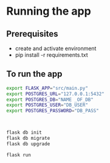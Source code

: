 # Running the app

## Prerequisites

- create and activate environment
- pip install -r requirements.txt

## To run the app

```sh
export FLASK_APP="src/main.py"
export POSTGRES_URL="127.0.0.1:5432"
export POSTGRES_DB="NAME _OF_DB"
export POSTGRES_USER="DB_USER"
export POSTGRES_PASSWORD="DB_PASS"



flask db init
flask db migrate
flask db upgrade

flask run
```
